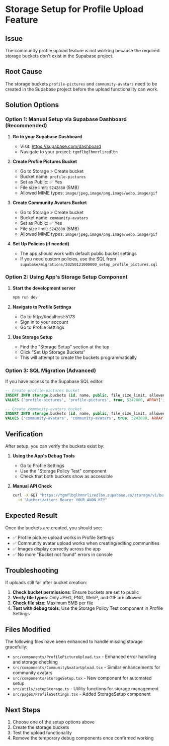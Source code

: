 # Storage Setup for Profile Upload Feature

## Issue
The community profile upload feature is not working because the required storage buckets don't exist in the Supabase project.

## Root Cause
The storage buckets `profile-pictures` and `community-avatars` need to be created in the Supabase project before the upload functionality can work.

## Solution Options

### Option 1: Manual Setup via Supabase Dashboard (Recommended)

1. **Go to your Supabase Dashboard**
   - Visit: https://supabase.com/dashboard
   - Navigate to your project: `tgmflbglhmnrliredlbn`

2. **Create Profile Pictures Bucket**
   - Go to Storage > Create bucket
   - Bucket name: `profile-pictures`
   - Set as Public: ✅ Yes
   - File size limit: `5242880` (5MB)
   - Allowed MIME types: `image/jpeg,image/png,image/webp,image/gif`

3. **Create Community Avatars Bucket**
   - Go to Storage > Create bucket
   - Bucket name: `community-avatars`
   - Set as Public: ✅ Yes
   - File size limit: `5242880` (5MB)
   - Allowed MIME types: `image/jpeg,image/png,image/webp,image/gif`

4. **Set Up Policies (if needed)**
   - The app should work with default public bucket settings
   - If you need custom policies, use the SQL from `supabase/migrations/20250121000000_setup_profile_pictures.sql`

### Option 2: Using App's Storage Setup Component

1. **Start the development server**
   ```bash
   npm run dev
   ```

2. **Navigate to Profile Settings**
   - Go to http://localhost:5173
   - Sign in to your account
   - Go to Profile Settings

3. **Use Storage Setup**
   - Find the "Storage Setup" section at the top
   - Click "Set Up Storage Buckets"
   - This will attempt to create the buckets programmatically

### Option 3: SQL Migration (Advanced)

If you have access to the Supabase SQL editor:

```sql
-- Create profile-pictures bucket
INSERT INTO storage.buckets (id, name, public, file_size_limit, allowed_mime_types)
VALUES ('profile-pictures', 'profile-pictures', true, 5242880, ARRAY['image/jpeg', 'image/png', 'image/webp', 'image/gif']);

-- Create community-avatars bucket  
INSERT INTO storage.buckets (id, name, public, file_size_limit, allowed_mime_types)
VALUES ('community-avatars', 'community-avatars', true, 5242880, ARRAY['image/jpeg', 'image/png', 'image/webp', 'image/gif']);
```

## Verification

After setup, you can verify the buckets exist by:

1. **Using the App's Debug Tools**
   - Go to Profile Settings
   - Use the "Storage Policy Test" component
   - Check that both buckets show as accessible

2. **Manual API Check**
   ```bash
   curl -X GET "https://tgmflbglhmnrliredlbn.supabase.co/storage/v1/bucket" \
     -H "Authorization: Bearer YOUR_ANON_KEY"
   ```

## Expected Result

Once the buckets are created, you should see:
- ✅ Profile picture upload works in Profile Settings
- ✅ Community avatar upload works when creating/editing communities
- ✅ Images display correctly across the app
- ✅ No more "Bucket not found" errors in console

## Troubleshooting

If uploads still fail after bucket creation:

1. **Check bucket permissions**: Ensure buckets are set to public
2. **Verify file types**: Only JPEG, PNG, WebP, and GIF are allowed
3. **Check file size**: Maximum 5MB per file
4. **Test with debug tools**: Use the Storage Policy Test component in Profile Settings

## Files Modified

The following files have been enhanced to handle missing storage gracefully:

- `src/components/ProfilePictureUpload.tsx` - Enhanced error handling and storage checking
- `src/components/CommunityAvatarUpload.tsx` - Similar enhancements for community avatars
- `src/components/StorageSetup.tsx` - New component for automated setup
- `src/utils/setupStorage.ts` - Utility functions for storage management
- `src/pages/ProfileSettings.tsx` - Added StorageSetup component

## Next Steps

1. Choose one of the setup options above
2. Create the storage buckets
3. Test the upload functionality
4. Remove the temporary debug components once confirmed working